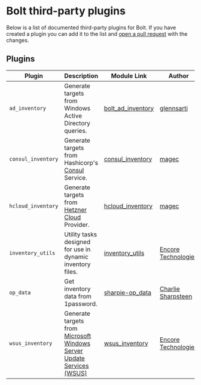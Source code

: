 # Bolt third-party plugins

Below is a list of documented third-party plugins for Bolt.  If you have created a plugin you can add it to the list and [open a pull request](https://github.com/puppetlabs/bolt/blob/master/CONTRIBUTING.md#pull-requests) with the changes.

## Plugins
| Plugin | Description | Module Link | Author |
| --- | --- | --- | --- |
| `ad_inventory` | Generate targets from Windows Active Directory queries. | [bolt_ad_inventory](https://github.com/glennsarti/bolt_ad_inventory) | [glennsarti](https://github.com/glennsarti) |
| `consul_inventory` | Generate targets from Hashicorp's [Consul](https://consul.io) Service. | [consul_inventory](https://github.com/magec/puppetlabs-consul_inventory) | [magec](https://github.com/magec) |
| `hcloud_inventory` | Generate targets from [Hetzner Cloud](https://www.hetzner.com/cloud) Provider. | [hcloud_inventory](https://github.com/magec/puppetlabs-hcloud_inventory) | [magec](https://github.com/magec) |
| `inventory_utils` | Utility tasks designed for use in dynamic inventory files. | [inventory_utils](https://forge.puppet.com/encore/inventory_utils) | [Encore Technologies](https://github.com/EncoreTechnologies) |
| `op_data` | Get inventory data from 1password. | [sharpie-op_data](https://forge.puppet.com/sharpie/op_data) | [Charlie Sharpsteen](https://github.com/sharpie) |
| `wsus_inventory` | Generate targets from [Microsoft Windows Server Update Services (WSUS)](https://docs.microsoft.com/en-us/windows-server/administration/windows-server-update-services/get-started/windows-server-update-services-wsus) | [wsus_inventory](https://forge.puppet.com/encore/wsus_inventory) | [Encore Technologies](https://github.com/EncoreTechnologies) |
